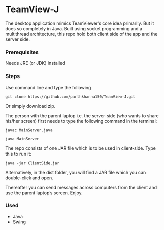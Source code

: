 # TeamView-J

The desktop application mimics TeamViewer's core idea primarily. But it does so completely in Java. Built using socket programming and a multithread architecture, this repo hold both client side of the app and the server side. 

### Prerequisites

Needs JRE (or JDK) installed

### Steps

Use command line and type the following

```
git clone https://github.com/parthkhanna150/TeamView-J.git
```
Or simply download zip. 


The person with the parent laptop i.e. the server-side (who wants to share his/her screen) first needs to type the following command in the terminal:

```
javac MainServer.java

java MainServer
```

The repo consists of one JAR file which is to be used in client-side. Type this to run it: 
```
java -jar ClientSide.jar
```
Alternatively, in the dist folder, you will find a JAR file which you can double-click and open.

Thereafter you can send messages across computers from the client and use the parent laptop’s screen. Enjoy.

### Used

* Java
* Swing
